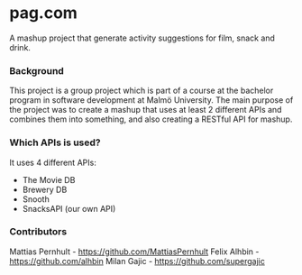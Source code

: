 # pag.com
A mashup project that generate activity suggestions for film, snack and drink.

### Background
This project is a group project which is part of a course
at the bachelor program in software development at Malmö University. The main purpose of the project was to create
a mashup that uses at least 2 different APIs and combines them into something, and also creating a RESTful API for
mashup.

### Which APIs is used?
It uses 4 different APIs:
* The Movie DB
* Brewery DB
* Snooth
* SnacksAPI (our own API)

### Contributors
Mattias Pernhult - https://github.com/MattiasPernhult
Felix Alhbin - https://github.com/alhbin
Milan Gajic - https://github.com/supergajic
